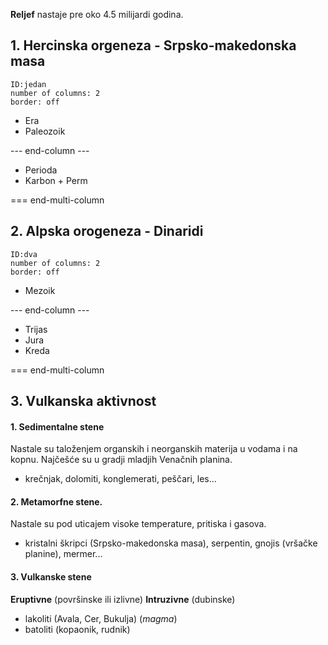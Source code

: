 **Reljef** nastaje pre oko 4.5 milijardi godina.

## 1. Hercinska orgeneza - Srpsko-makedonska masa
```start-multi-column  
ID:jedan
number of columns: 2  
border: off
```
- Era
- Paleozoik

--- end-column ---

- Perioda
- Karbon + Perm

=== end-multi-column
## 2. Alpska orogeneza - Dinaridi

```start-multi-column  
ID:dva
number of columns: 2 
border: off
```
- Mezoik 

--- end-column ---

- Trijas
- Jura
- Kreda

=== end-multi-column
## 3. Vulkanska aktivnost

#### 1. Sedimentalne stene
Nastale su taloženjem organskih i neorganskih materija u vodama i na kopnu.
Najčešće su u gradji mladjih Venačnih planina. 

- krečnjak, dolomiti,  konglemerati, peščari, les...

#### 2. Metamorfne stene. 
Nastale su pod uticajem visoke temperature, pritiska i gasova. 

- kristalni škripci (Srpsko-makedonska masa), serpentin, gnojis (vršačke planine), mermer...

#### 3. Vulkanske stene

**Eruptivne** (površinske ili izlivne)
**Intruzivne** (dubinske) 
- lakoliti (Avala, Cer, Bukulja) (*magma*)
- batoliti (kopaonik, rudnik)
